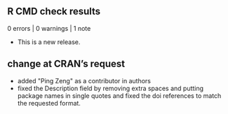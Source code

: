 ## R CMD check results

0 errors | 0 warnings | 1 note

* This is a new release.

##  change at CRAN’s request

- added "Ping Zeng" as a contributor in authors 
- fixed the Description field by removing extra spaces and putting package names
in single quotes and fixed the doi references to match the requested format. 
